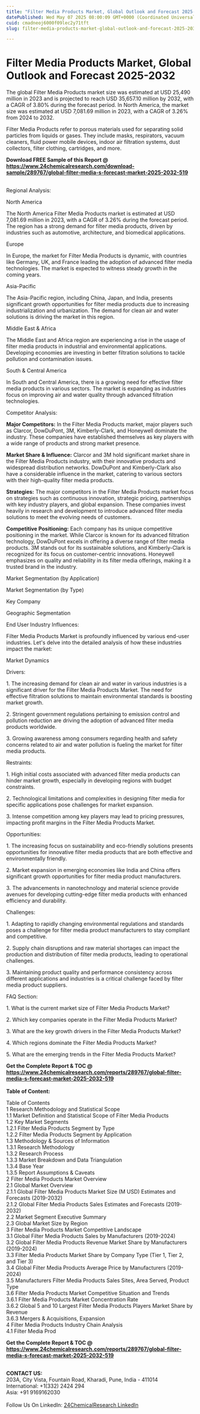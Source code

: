 ```yaml
---
title: "Filter Media Products Market, Global Outlook and Forecast 2025-2032"
datePublished: Wed May 07 2025 08:00:09 GMT+0000 (Coordinated Universal Time)
cuid: cmadneoj6000f09lec2y71tft
slug: filter-media-products-market-global-outlook-and-forecast-2025-2032

---
```


# Filter Media Products Market, Global Outlook and Forecast 2025-2032

<p>The global Filter Media Products market size was estimated at USD 25,490 million in 2023 and is projected to reach USD 35,657.10 million by 2032, with a CAGR of 3.80% during the forecast period. In North America, the market size was estimated at USD 7,081.69 million in 2023, with a CAGR of 3.26% from 2024 to 2032.</p><p>
</p><p>Filter Media Products refer to porous materials used for separating solid particles from liquids or gases. They include masks, respirators, vacuum cleaners, fluid power mobile devices, indoor air filtration systems, dust collectors, filter clothing, cartridges, and more.</p><div><b>Download FREE Sample of this Report @ 
            <a href="https://www.24chemicalresearch.com/download-sample/289767/global-filter-media-s-forecast-market-2025-2032-519">
            https://www.24chemicalresearch.com/download-sample/289767/global-filter-media-s-forecast-market-2025-2032-519</a></b></div><br><p>
Regional Analysis:</p><p>
North America</p><p>
</p><p>The North America Filter Media Products market is estimated at USD 7,081.69 million in 2023, with a CAGR of 3.26% during the forecast period. The region has a strong demand for filter media products, driven by industries such as automotive, architecture, and biomedical applications.</p><p>
Europe</p><p>
</p><p>In Europe, the market for Filter Media Products is dynamic, with countries like Germany, UK, and France leading the adoption of advanced filter media technologies. The market is expected to witness steady growth in the coming years.</p><p>
Asia-Pacific</p><p>
</p><p>The Asia-Pacific region, including China, Japan, and India, presents significant growth opportunities for filter media products due to increasing industrialization and urbanization. The demand for clean air and water solutions is driving the market in this region.</p><p>
Middle East &amp; Africa</p><p>
</p><p>The Middle East and Africa region are experiencing a rise in the usage of filter media products in industrial and environmental applications. Developing economies are investing in better filtration solutions to tackle pollution and contamination issues.</p><p>
South &amp; Central America</p><p>
</p><p>In South and Central America, there is a growing need for effective filter media products in various sectors. The market is expanding as industries focus on improving air and water quality through advanced filtration technologies.</p><p>
Competitor Analysis:</p><p>
</p><p><strong>Major Competitors:</strong> In the Filter Media Products market, major players such as Clarcor, DowDuPont, 3M, Kimberly-Clark, and Honeywell dominate the industry. These companies have established themselves as key players with a wide range of products and strong market presence.</p><p>
</p><p><strong>Market Share &amp; Influence:</strong> Clarcor and 3M hold significant market share in the Filter Media Products industry, with their innovative products and widespread distribution networks. DowDuPont and Kimberly-Clark also have a considerable influence in the market, catering to various sectors with their high-quality filter media products.</p><p>
</p><p><strong>Strategies:</strong> The major competitors in the Filter Media Products market focus on strategies such as continuous innovation, strategic pricing, partnerships with key industry players, and global expansion. These companies invest heavily in research and development to introduce advanced filter media solutions to meet the evolving needs of customers.</p><p>
</p><p><strong>Competitive Positioning:</strong> Each company has its unique competitive positioning in the market. While Clarcor is known for its advanced filtration technology, DowDuPont excels in offering a diverse range of filter media products. 3M stands out for its sustainable solutions, and Kimberly-Clark is recognized for its focus on customer-centric innovations. Honeywell emphasizes on quality and reliability in its filter media offerings, making it a trusted brand in the industry.</p><p>
Market Segmentation (by Application)</p><p>
</p><p>
Market Segmentation (by Type)</p><p>
</p><p>
Key Company</p><p>
</p><p>
Geographic Segmentation</p><p>
</p><p>
End User Industry Influences:</p><p>
</p><p>Filter Media Products Market is profoundly influenced by various end-user industries. Let's delve into the detailed analysis of how these industries impact the market:</p><p>
Market Dynamics</p><p>
Drivers:</p><p>
</p><p>1. The increasing demand for clean air and water in various industries is a significant driver for the Filter Media Products Market. The need for effective filtration solutions to maintain environmental standards is boosting market growth.</p><p>
</p><p>2. Stringent government regulations pertaining to emission control and pollution reduction are driving the adoption of advanced filter media products worldwide.</p><p>
</p><p>3. Growing awareness among consumers regarding health and safety concerns related to air and water pollution is fueling the market for filter media products.</p><p>
Restraints:</p><p>
</p><p>1. High initial costs associated with advanced filter media products can hinder market growth, especially in developing regions with budget constraints.</p><p>
</p><p>2. Technological limitations and complexities in designing filter media for specific applications pose challenges for market expansion.</p><p>
</p><p>3. Intense competition among key players may lead to pricing pressures, impacting profit margins in the Filter Media Products Market.</p><p>
Opportunities:</p><p>
</p><p>1. The increasing focus on sustainability and eco-friendly solutions presents opportunities for innovative filter media products that are both effective and environmentally friendly.</p><p>
</p><p>2. Market expansion in emerging economies like India and China offers significant growth opportunities for filter media product manufacturers.</p><p>
</p><p>3. The advancements in nanotechnology and material science provide avenues for developing cutting-edge filter media products with enhanced efficiency and durability.</p><p>
Challenges:</p><p>
</p><p>1. Adapting to rapidly changing environmental regulations and standards poses a challenge for filter media product manufacturers to stay compliant and competitive.</p><p>
</p><p>2. Supply chain disruptions and raw material shortages can impact the production and distribution of filter media products, leading to operational challenges.</p><p>
</p><p>3. Maintaining product quality and performance consistency across different applications and industries is a critical challenge faced by filter media product suppliers.</p><p>
FAQ Section:</p><p>
1. What is the current market size of Filter Media Products Market?</p><p>
</p><p>
2. Which key companies operate in the Filter Media Products Market?</p><p>
</p><p>
3. What are the key growth drivers in the Filter Media Products Market?</p><p>
</p><p>
4. Which regions dominate the Filter Media Products Market?</p><p>
</p><p>
5. What are the emerging trends in the Filter Media Products Market?</p><p>
</p>

<div><b>Get the Complete Report & TOC @ 
            <a href="https://www.24chemicalresearch.com/reports/289767/global-filter-media-s-forecast-market-2025-2032-519">
            https://www.24chemicalresearch.com/reports/289767/global-filter-media-s-forecast-market-2025-2032-519</a></b></div><br>
            <b>Table of Content:</b><p>Table of Contents<br />
1 Research Methodology and Statistical Scope<br />
1.1 Market Definition and Statistical Scope of Filter Media Products<br />
1.2 Key Market Segments<br />
1.2.1 Filter Media Products Segment by Type<br />
1.2.2 Filter Media Products Segment by Application<br />
1.3 Methodology & Sources of Information<br />
1.3.1 Research Methodology<br />
1.3.2 Research Process<br />
1.3.3 Market Breakdown and Data Triangulation<br />
1.3.4 Base Year<br />
1.3.5 Report Assumptions & Caveats<br />
2 Filter Media Products Market Overview<br />
2.1 Global Market Overview<br />
2.1.1 Global Filter Media Products Market Size (M USD) Estimates and Forecasts (2019-2032)<br />
2.1.2 Global Filter Media Products Sales Estimates and Forecasts (2019-2032)<br />
2.2 Market Segment Executive Summary<br />
2.3 Global Market Size by Region<br />
3 Filter Media Products Market Competitive Landscape<br />
3.1 Global Filter Media Products Sales by Manufacturers (2019-2024)<br />
3.2 Global Filter Media Products Revenue Market Share by Manufacturers (2019-2024)<br />
3.3 Filter Media Products Market Share by Company Type (Tier 1, Tier 2, and Tier 3)<br />
3.4 Global Filter Media Products Average Price by Manufacturers (2019-2024)<br />
3.5 Manufacturers Filter Media Products Sales Sites, Area Served, Product Type<br />
3.6 Filter Media Products Market Competitive Situation and Trends<br />
3.6.1 Filter Media Products Market Concentration Rate<br />
3.6.2 Global 5 and 10 Largest Filter Media Products Players Market Share by Revenue<br />
3.6.3 Mergers & Acquisitions, Expansion<br />
4 Filter Media Products Industry Chain Analysis<br />
4.1 Filter Media Prod</p>

<div><b>Get the Complete Report & TOC @ 
            <a href="https://www.24chemicalresearch.com/reports/289767/global-filter-media-s-forecast-market-2025-2032-519">
            https://www.24chemicalresearch.com/reports/289767/global-filter-media-s-forecast-market-2025-2032-519</a></b></div><br>

<b>CONTACT US:</b><br>
            203A, City Vista, Fountain Road, Kharadi, Pune, India - 411014<br>
            International: +1(332) 2424 294<br>
            Asia: +91 9169162030 <br><br>
            Follow Us On LinkedIn: <a href="https://www.linkedin.com/company/24chemicalresearch/">24ChemicalResearch LinkedIn</a>